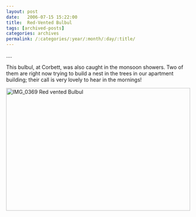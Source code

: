 ```yaml
---
layout: post
date:	2006-07-15 15:22:00
title:  Red-Vented Bulbul
tags: [archived-posts]
categories: archives
permalink: /:categories/:year/:month/:day/:title/
---
```

....


This bulbul, at Corbett, was also caught in the monsoon showers. Two of them are right now trying to build a nest in the trees in our apartment building; their call is very lovely to hear in the mornings!



<A title="Photo Sharing" href="http://www.flickr.com/photos/86494503@N00/185379525/"><IMG height=333 alt="IMG_0369 Red vented Bulbul" src="http://static.flickr.com/60/185379525_d818bdd27b.jpg" width=500></A>
